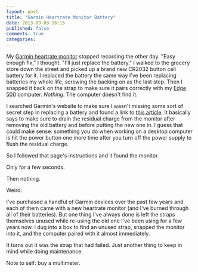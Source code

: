 ```yaml
---
layout: post
title: "Garmin Heartrate Monitor Battery"
date: 2013-09-08 16:15
published: false
comments: true
categories: 
---
```

My [Garmin heartrate monitor](https://buy.garmin.com/en-US/US/shop-by-accessories/fitness-sensors/soft-strap-premium-heart-rate-monitor/prod15490.html) stopped recording the other day.  "Easy enough fix," I thought.  "I'll just replace the battery."  I walked to the grocery store down the street and picked up a brand new CR2032 button cell battery for it.  I replaced the battery the same way I've been replacing batteries my whole life, screwing the backing on as the last step.  Then I snapped it back on the strap to make sure it pairs correctly with my [Edge 500](https://buy.garmin.com/en-US/US/into-sports/cycling/edge-500/prod36728.html) computer.  *Nothing*.  The computer doesn't find it.

I searched Garmin's website to make sure I wasn't missing some sort of secret step in replacing a battery and found a link to [this article](http://www.koelnerwasser.de/?p=325).  It basically says to make sure to drain the residual charge from the monitor after removing the old battery and before putting the new one in.  I guess that could make sense: something you do when working on a desktop computer is hit the power button one more time after you turn off the power supply to flush the residual charge.

So I followed that page's instructions and it found the monitor.

Only for a few seconds.

Then nothing.

Weird.

I've purchased a handful of Garmin devices over the past few years and each of them came with a new heartrate monitor (and I've burned through all of their batteries).  But one thing I've always done is left the straps themselves unused while re-using the old one I've been using for a few years now.  I dug into a box to find an unused strap, snapped the monitor into it, and the computer paired with it almost immediately.

It turns out it was the strap that had failed.  Just another thing to keep in mind while doing maintenance.

Note to self: buy a multimeter.
